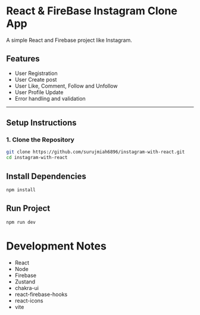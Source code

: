 # React & FireBase Instagram Clone App
A simple React and Firebase project like Instagram.

## Features
- User Registration
- User Create post
- User Like, Comment, Follow and Unfollow
- User Profile Update
- Error handling and validation

---

## Setup Instructions

### 1. Clone the Repository

```bash
git clone https://github.com/surujmiah6896/instagram-with-react.git
cd instagram-with-react
```


## Install Dependencies

```bash
npm install
```

## Run Project
```bash
npm run dev
```
# Development Notes
- React
- Node
- Firebase
- Zustand
- chakra-ui
- react-firebase-hooks
- react-icons
- vite


